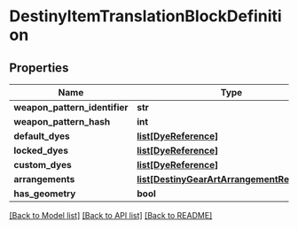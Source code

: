 # DestinyItemTranslationBlockDefinition

## Properties
Name | Type | Description | Notes
------------ | ------------- | ------------- | -------------
**weapon_pattern_identifier** | **str** |  | [optional] 
**weapon_pattern_hash** | **int** |  | [optional] 
**default_dyes** | [**list[DyeReference]**](DyeReference.md) |  | [optional] 
**locked_dyes** | [**list[DyeReference]**](DyeReference.md) |  | [optional] 
**custom_dyes** | [**list[DyeReference]**](DyeReference.md) |  | [optional] 
**arrangements** | [**list[DestinyGearArtArrangementReference]**](DestinyGearArtArrangementReference.md) |  | [optional] 
**has_geometry** | **bool** |  | [optional] 

[[Back to Model list]](../README.md#documentation-for-models) [[Back to API list]](../README.md#documentation-for-api-endpoints) [[Back to README]](../README.md)


